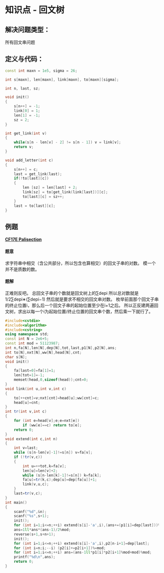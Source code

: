 # 知识点 - 回文树



## 解决问题类型：

所有回文串问题



## 定义与代码：

```cpp
const int maxn = 1e5, sigma = 26;

int s[maxn], len[maxn], link[maxn], to[maxn][sigma];

int n, last, sz;

void init()
{
    s[n++] = -1;
    link[0] = 1;
    len[1] = -1;
    sz = 2;
}

int get_link(int v)
{
    while(s[n - len[v] - 2] != s[n - 1]) v = link[v];
    return v;
}

void add_letter(int c)
{
    s[n++] = c;
    last = get_link(last);
    if(!to[last][c])
    {
        len [sz] = len[last] + 2;
        link[sz] = to[get_link(link[last])][c];
        to[last][c] = sz++;
    }
    last = to[last][c];
}
```



## 例题

#### [CF17E Palisection](https://www.cnblogs.com/zhoushuyu/p/8688359.html)

#### 题意

求字符串中相交（含公共部分，所以包含也算相交）的回文子串的对数。
模一个并不是质数的数。

#### 题解

正难则反吧。
总回文子串的个数就是回文树上的∑depi
所以总对数就是1/2∑depi∗(∑depi−1)
然后就是要求不相交的回文串对数。
枚举前面那个回文子串的终止位置i，那么后一个回文子串的起始位置至少在i+1之后。
所以正反建两遍回文树，求出以每一个i为起始位置/终止位置的回文串个数，然后乘一下就行了。

```cpp
#include<cstdio>
#include<algorithm>
#include<cstring>
using namespace std;
const int N = 2e6+5;
const int mod = 51123987;
int n,fa[N],len[N],dep[N],tot,last,p1[N],p2[N],ans;
int to[N],nxt[N],ww[N],head[N],cnt;
char s[N];
void init()
{
    fa[last=0]=fa[1]=1;
    len[tot=1]=-1;
    memset(head,0,sizeof(head));cnt=0;
}
void link(int u,int v,int c)
{
    to[++cnt]=v;nxt[cnt]=head[u];ww[cnt]=c;
    head[u]=cnt;
}
int tr(int v,int c)
{
    for (int e=head[v];e;e=nxt[e])
        if (ww[e]==c) return to[e];
    return 0;
}
void extend(int c,int n)
{
    int v=last;
    while (s[n-len[v]-1]!=s[n]) v=fa[v];
    if (!tr(v,c))
    {
        int u=++tot,k=fa[v];
        len[u]=len[v]+2;
        while (s[n-len[k]-1]!=s[n]) k=fa[k];
        fa[u]=tr(k,c);dep[u]=dep[fa[u]]+1;
        link(v,u,c);
    }
    last=tr(v,c);
}
int main()
{
    scanf("%d",&n);
    scanf("%s",s+1);
    init();
    for (int i=1;i<=n;++i) extend(s[i]-'a',i),(ans+=(p1[i]=dep[last]))%=mod;
    ans=1ll*ans*(ans-1)/2%mod;
    reverse(s+1,s+n+1);
    init();
    for (int i=1;i<=n;++i) extend(s[i]-'a',i),p2[n-i+1]=dep[last];
    for (int i=n;i;--i) (p2[i]+=p2[i+1])%=mod;
    for (int i=1;i<=n;++i) ans=(ans-1ll*p1[i]*p2[i+1]%mod+mod)%mod;
    printf("%d\n",ans);
    return 0;
}
```





